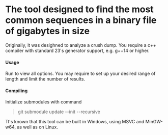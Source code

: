 # The tool designed to find the most common sequences in a binary file of gigabytes in size

Originally, it was desighned to analyze a crush dump.
You require a c++ compiler with standard 23's generator support, e.g. g++14 or higher.

#### Usage

Run to view all options. You may require to set up your desired range of length
and limit the number of results.

#### Compiling

Initialize submodules with command
>git submodule update --init --recursive

Tt's known that this tool can be built in Windows, using MSVC and MinGW-w64,
as well as on Linux.
